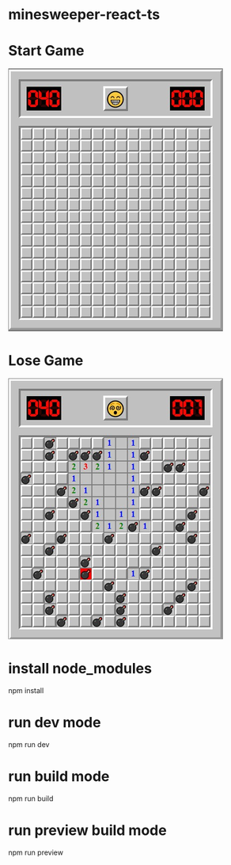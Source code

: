 # minesweeper-react-ts

# Start Game
![Screenshot](https://github.com/Newo123/minesweeper-react-ts/blob/main/main.jpg)

# Lose Game
![Screenshot](https://github.com/Newo123/minesweeper-react-ts/blob/main/lose.jpg)

# install node_modules
npm install 

# run dev mode
npm run dev

# run build mode
npm run build


# run preview build mode
npm run preview
